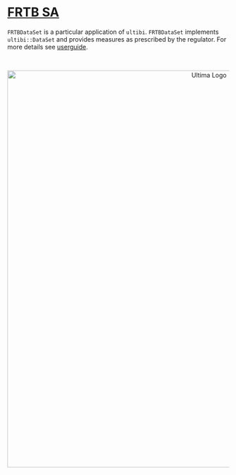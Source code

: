 # [FRTB SA](https://en.wikipedia.org/wiki/Fundamental_Review_of_the_Trading_Book)
`FRTBDataSet` is a particular application of `ultibi`. `FRTBDataSet` implements `ultibi::DataSet` and provides measures as prescribed by the regulator. For more details see [userguide](https://ultimabi.uk/ultibi-frtb-book/). 

<br>

<p align="center">
    <a href="https://frtb.demo.ultimabi.uk/" target="_blank">
    <img width="900" src="./img/frtb_gif.gif" alt="Ultima Logo">
    </a>
</p>

<br>